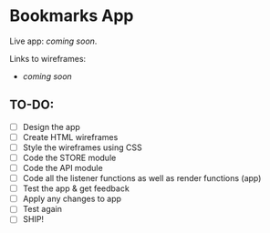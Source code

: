 # Bookmarks App
Live app: _coming soon_.

Links to wireframes:
- _coming soon_

## TO-DO:
- [ ] Design the app
- [ ] Create HTML wireframes
- [ ] Style the wireframes using CSS
- [ ] Code the STORE module
- [ ] Code the API module
- [ ] Code all the listener functions as well as render functions (app)
- [ ] Test the app & get feedback
- [ ] Apply any changes to app
- [ ] Test again
- [ ] SHIP!
